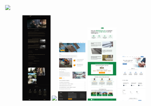 <p align="left">
  <a href="https://skillicons.dev">
    <img src="https://skillicons.dev/icons?i=html,css,js,react,vue,figma,ps,cpp" />
  </a>
</p>

<p align="center">
  <img src="https://github.com/rosh1ajin/rosh1ajin/blob/main/game.png" width="18%"/> 
  <img src="https://github.com/rosh1ajin/rosh1ajin/blob/main/lago.png" width="18%"/> 
  <img src="https://github.com/rosh1ajin/rosh1ajin/blob/main/evkl.png" width="18%"/> 
  <img src="https://github.com/rosh1ajin/rosh1ajin/blob/main/part.png" width="18%"/> 
  <img src="https://github.com/rosh1ajin/rosh1ajin/blob/main/lion.png" width="18%"/>
</p>
